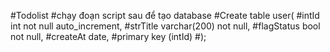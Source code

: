 #Todolist
#chạy đoạn script sau để tạo database
#Create table user(
#intId int not null auto_increment,
#strTitle varchar(200) not null,
#flagStatus bool not null,
#createAt date,
#primary key (intId)
#);
